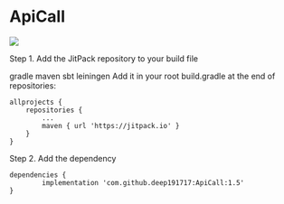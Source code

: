 # ApiCall
[![](https://jitpack.io/v/deep191717/ApiCall.svg)](https://jitpack.io/#deep191717/ApiCall)

Step 1. Add the JitPack repository to your build file

gradle
maven
sbt
leiningen
Add it in your root build.gradle at the end of repositories:

	allprojects {
		repositories {
			...
			maven { url 'https://jitpack.io' }
		}
	}
Step 2. Add the dependency

	dependencies {
	        implementation 'com.github.deep191717:ApiCall:1.5'
	}
